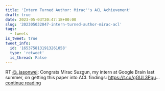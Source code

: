 ```yaml
---
title: 'Intern Turned Author: Mirac''s ACL Achievement'
draft: true
date: 2023-05-03T20:47:18+00:00
slug: '202305032047-intern-turned-author-mirac-acl'
tags:
  - tweets
is_tweet: true
tweet_info:
  id: '1653758131913261058'
  type: 'retweet'
  is_thread: False
---
```




RT [@_jasonwei](https://x.com/_jasonwei): Congrats Mirac Suzgun, my intern at Google Brain last summer, on getting this paper into ACL findings: <https://t.co/gGUL3Pgu>… [continue reading](https://x.com/sytelus/status/1653758131913261058)

